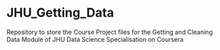 # JHU_Getting_Data
Repository to store the Course Project files for the Getting and Cleaning Data Module of JHU Data Science Specialisation on Coursera
